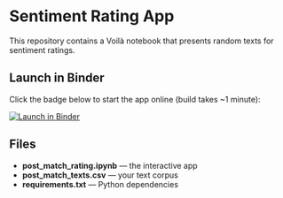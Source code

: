 # Sentiment Rating App

This repository contains a Voilà notebook that presents random texts for sentiment ratings.

## Launch in Binder

Click the badge below to start the app online (build takes ~1 minute):

[![Launch in Binder](https://mybinder.org/badge_logo.svg)](https://mybinder.org/v2/gh/kcolombe/sentiment-rating-app/main?urlpath=lab)

## Files

- **post_match_rating.ipynb** — the interactive app  
- **post_match_texts.csv** — your text corpus  
- **requirements.txt** — Python dependencies  

